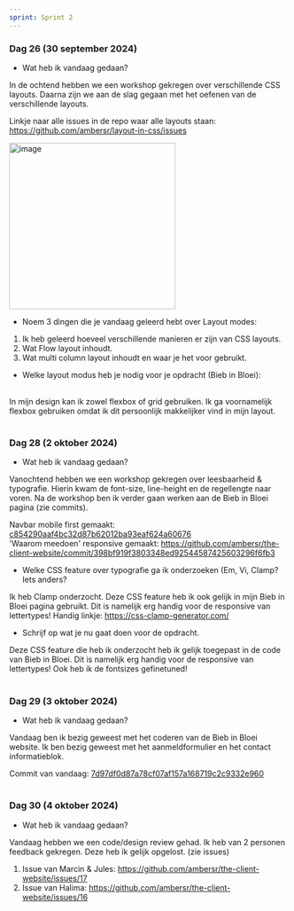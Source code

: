 ```yaml
---
sprint: Sprint 2
---
```


### Dag 26 (30 september 2024)
* Wat heb ik vandaag gedaan?

In de ochtend hebben we een workshop gekregen over verschillende CSS layouts. Daarna zijn we aan de slag gegaan met het oefenen van de verschillende layouts. 

Linkje naar alle issues in de repo waar alle layouts staan: https://github.com/ambersr/layout-in-css/issues

<img width="300" alt="image" src="https://github.com/user-attachments/assets/9d500a02-3291-445f-bcc0-9b69ebd78853">

* Noem 3 dingen die je vandaag geleerd hebt over Layout modes:
1. Ik heb geleerd hoeveel verschillende manieren er zijn van CSS layouts.
2. Wat Flow layout inhoudt.
3. Wat multi column layout inhoudt en waar je het voor gebruikt.

* Welke layout modus heb je nodig voor je opdracht (Bieb in Bloei):
<br>
In mijn design kan ik zowel flexbox of grid gebruiken. Ik ga voornamelijk flexbox gebruiken omdat ik dit persoonlijk makkelijker vind in mijn layout.

#  

### Dag 28 (2 oktober 2024)
* Wat heb ik vandaag gedaan? 

Vanochtend hebben we een workshop gekregen over leesbaarheid & typografie. Hierin kwam de font-size, line-height en de regellengte naar voren. Na de workshop ben ik verder gaan werken aan de Bieb in Bloei pagina (zie commits).

Navbar mobile first gemaakt: [c854290aaf4bc32d87b62012ba93eaf624a60676](https://github.com/ambersr/the-client-website/commit/c854290aaf4bc32d87b62012ba93eaf624a60676)
<br>
'Waarom meedoen' responsive gemaakt: https://github.com/ambersr/the-client-website/commit/398bf919f3803348ed92544587425603296f6fb3 

* Welke CSS feature over typografie ga ik onderzoeken (Em, Vi, Clamp? Iets anders?

Ik heb Clamp onderzocht. Deze CSS feature heb ik ook gelijk in mijn Bieb in Bloei pagina gebruikt. Dit is namelijk erg handig voor de responsive van lettertypes! 
Handig linkje: https://css-clamp-generator.com/

* Schrijf op wat je nu gaat doen voor de opdracht.

Deze CSS feature die heb ik onderzocht heb ik gelijk toegepast in de code van Bieb in Bloei. Dit is namelijk erg handig voor de responsive van lettertypes! Ook heb ik de fontsizes gefinetuned!

#  

### Dag 29 (3 oktober 2024)
* Wat heb ik vandaag gedaan? 

Vandaag ben ik bezig geweest met het coderen van de Bieb in Bloei website. Ik ben bezig geweest met het aanmeldformulier en het contact informatieblok. 

Commit van vandaag: [7d97df0d87a78cf07af157a168719c2c9332e960 ](https://github.com/ambersr/the-client-website/commit/7d97df0d87a78cf07af157a168719c2c9332e960)

# 

### Dag 30 (4 oktober 2024)
* Wat heb ik vandaag gedaan? 

Vandaag hebben we een code/design review gehad. Ik heb van 2 personen feedback gekregen. Deze heb ik gelijk opgelost. (zie issues)

1. Issue van Marcin & Jules: https://github.com/ambersr/the-client-website/issues/17 
2. Issue van Halima: https://github.com/ambersr/the-client-website/issues/16